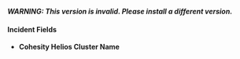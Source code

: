 ***WARNING: This version is invalid. Please install a different version.***


#### Incident Fields
- **Cohesity Helios Cluster Name**
